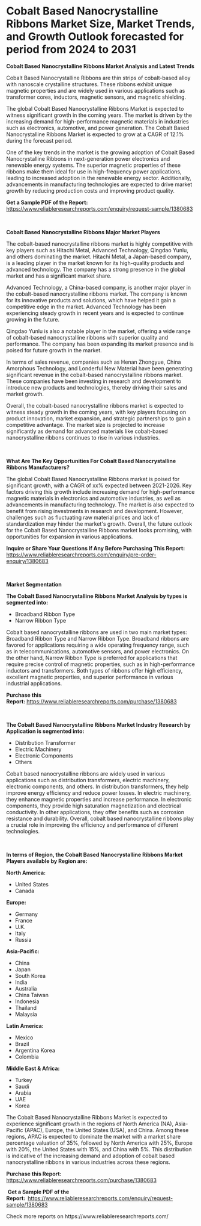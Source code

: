 <p><h1>Cobalt Based Nanocrystalline Ribbons Market Size, Market Trends, and Growth Outlook forecasted for period from 2024 to 2031</h1></p><p><strong>Cobalt Based Nanocrystalline Ribbons Market Analysis and Latest Trends</strong></p>
<p><p>Cobalt Based Nanocrystalline Ribbons are thin strips of cobalt-based alloy with nanoscale crystalline structures. These ribbons exhibit unique magnetic properties and are widely used in various applications such as transformer cores, inductors, magnetic sensors, and magnetic shielding.</p><p>The global Cobalt Based Nanocrystalline Ribbons Market is expected to witness significant growth in the coming years. The market is driven by the increasing demand for high-performance magnetic materials in industries such as electronics, automotive, and power generation. The Cobalt Based Nanocrystalline Ribbons Market is expected to grow at a CAGR of 12.1% during the forecast period.</p><p>One of the key trends in the market is the growing adoption of Cobalt Based Nanocrystalline Ribbons in next-generation power electronics and renewable energy systems. The superior magnetic properties of these ribbons make them ideal for use in high-frequency power applications, leading to increased adoption in the renewable energy sector. Additionally, advancements in manufacturing technologies are expected to drive market growth by reducing production costs and improving product quality.</p></p>
<p><strong>Get a Sample PDF of the Report:&nbsp;</strong> <a href="https://www.reliableresearchreports.com/enquiry/request-sample/1380683">https://www.reliableresearchreports.com/enquiry/request-sample/1380683</a></p>
<p>&nbsp;</p>
<p><strong>Cobalt Based Nanocrystalline Ribbons Major Market Players</strong></p>
<p><p>The cobalt-based nanocrystalline ribbons market is highly competitive with key players such as Hitachi Metal, Advanced Technology, Qingdao Yunlu, and others dominating the market. Hitachi Metal, a Japan-based company, is a leading player in the market known for its high-quality products and advanced technology. The company has a strong presence in the global market and has a significant market share.</p><p>Advanced Technology, a China-based company, is another major player in the cobalt-based nanocrystalline ribbons market. The company is known for its innovative products and solutions, which have helped it gain a competitive edge in the market. Advanced Technology has been experiencing steady growth in recent years and is expected to continue growing in the future.</p><p>Qingdao Yunlu is also a notable player in the market, offering a wide range of cobalt-based nanocrystalline ribbons with superior quality and performance. The company has been expanding its market presence and is poised for future growth in the market.</p><p>In terms of sales revenue, companies such as Henan Zhongyue, China Amorphous Technology, and Londerful New Material have been generating significant revenue in the cobalt-based nanocrystalline ribbons market. These companies have been investing in research and development to introduce new products and technologies, thereby driving their sales and market growth.</p><p>Overall, the cobalt-based nanocrystalline ribbons market is expected to witness steady growth in the coming years, with key players focusing on product innovation, market expansion, and strategic partnerships to gain a competitive advantage. The market size is projected to increase significantly as demand for advanced materials like cobalt-based nanocrystalline ribbons continues to rise in various industries.</p></p>
<p>&nbsp;</p>
<p><strong>What Are The Key Opportunities For Cobalt Based Nanocrystalline Ribbons Manufacturers?</strong></p>
<p><p>The global Cobalt Based Nanocrystalline Ribbons market is poised for significant growth, with a CAGR of xx% expected between 2021-2026. Key factors driving this growth include increasing demand for high-performance magnetic materials in electronics and automotive industries, as well as advancements in manufacturing technology. The market is also expected to benefit from rising investments in research and development. However, challenges such as fluctuating raw material prices and lack of standardization may hinder the market's growth. Overall, the future outlook for the Cobalt Based Nanocrystalline Ribbons market looks promising, with opportunities for expansion in various applications.</p></p>
<p><strong>Inquire or Share Your Questions If Any Before Purchasing This Report:</strong> <a href="https://www.reliableresearchreports.com/enquiry/pre-order-enquiry/1380683">https://www.reliableresearchreports.com/enquiry/pre-order-enquiry/1380683</a></p>
<p>&nbsp;</p>
<p><strong>Market Segmentation</strong></p>
<p><strong>The Cobalt Based Nanocrystalline Ribbons Market Analysis by types is segmented into:</strong></p>
<p><ul><li>Broadband Ribbon Type</li><li>Narrow Ribbon Type</li></ul></p>
<p><p>Cobalt based nanocrystalline ribbons are used in two main market types: Broadband Ribbon Type and Narrow Ribbon Type. Broadband ribbons are favored for applications requiring a wide operating frequency range, such as in telecommunications, automotive sensors, and power electronics. On the other hand, Narrow Ribbon Type is preferred for applications that require precise control of magnetic properties, such as in high-performance inductors and transformers. Both types of ribbons offer high efficiency, excellent magnetic properties, and superior performance in various industrial applications.</p></p>
<p><strong>Purchase this Report:&nbsp;</strong><a href="https://www.reliableresearchreports.com/purchase/1380683">https://www.reliableresearchreports.com/purchase/1380683</a></p>
<p>&nbsp;</p>
<p><strong>The Cobalt Based Nanocrystalline Ribbons Market Industry Research by Application is segmented into:</strong></p>
<p><ul><li>Distribution Transformer</li><li>Electric Machinery</li><li>Electronic Components</li><li>Others</li></ul></p>
<p><p>Cobalt based nanocrystalline ribbons are widely used in various applications such as distribution transformers, electric machinery, electronic components, and others. In distribution transformers, they help improve energy efficiency and reduce power losses. In electric machinery, they enhance magnetic properties and increase performance. In electronic components, they provide high saturation magnetization and electrical conductivity. In other applications, they offer benefits such as corrosion resistance and durability. Overall, cobalt based nanocrystalline ribbons play a crucial role in improving the efficiency and performance of different technologies.</p></p>
<p>&nbsp;</p>
<p><strong>In terms of Region, the Cobalt Based Nanocrystalline Ribbons Market Players available by Region are:</strong></p>
<p>
    <p> <strong> North America: </strong>
        <ul>
            <li>United States</li>
            <li>Canada</li>
        </ul>
        </p> 
    <p> <strong> Europe: </strong>
        <ul>
            <li>Germany</li>
            <li>France</li>
            <li>U.K.</li>
            <li>Italy</li>
            <li>Russia</li>
        </ul>
        </p> 
    <p> <strong> Asia-Pacific: </strong>
        <ul>
            <li>China</li>
            <li>Japan</li>
            <li>South Korea</li>
            <li>India</li>
            <li>Australia</li>
            <li>China Taiwan</li>
            <li>Indonesia</li>
            <li>Thailand</li>
            <li>Malaysia</li>
        </ul>
        </p> 
    <p> <strong> Latin America: </strong>
        <ul>
            <li>Mexico</li>
            <li>Brazil</li>
            <li>Argentina Korea</li>
            <li>Colombia</li>
        </ul>
        </p> 
    <p> <strong> Middle East & Africa: </strong>
        <ul>
            <li>Turkey</li>
            <li>Saudi</li>
            <li>Arabia</li>
            <li>UAE</li>
            <li>Korea</li>
        </ul>
    </p>
    </p>
<p><p>The Cobalt Based Nanocrystalline Ribbons Market is expected to experience significant growth in the regions of North America (NA), Asia-Pacific (APAC), Europe, the United States (USA), and China. Among these regions, APAC is expected to dominate the market with a market share percentage valuation of 35%, followed by North America with 25%, Europe with 20%, the United States with 15%, and China with 5%. This distribution is indicative of the increasing demand and adoption of cobalt based nanocrystalline ribbons in various industries across these regions.</p></p>
<p><strong>Purchase this Report: </strong><a href="https://www.reliableresearchreports.com/purchase/1380683">https://www.reliableresearchreports.com/purchase/1380683</a></p>
<p>&nbsp;<strong>Get a Sample PDF of the Report:&nbsp;&nbsp;</strong><a href="https://www.reliableresearchreports.com/enquiry/request-sample/1380683">https://www.reliableresearchreports.com/enquiry/request-sample/1380683</a></p>
<p><strong></strong></p>
<p>Check more reports on https://www.reliableresearchreports.com/</p>